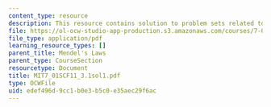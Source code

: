 ```yaml
---
content_type: resource
description: This resource contains solution to problem sets related to mendel's law.
file: https://ol-ocw-studio-app-production.s3.amazonaws.com/courses/7-01sc-fundamentals-of-biology-fall-2011/edef496d9cc1b0e3b5c0e35aec29f6ac_MIT7_01SCF11_3.1sol1.pdf
file_type: application/pdf
learning_resource_types: []
parent_title: Mendel's Laws
parent_type: CourseSection
resourcetype: Document
title: MIT7_01SCF11_3.1sol1.pdf
type: OCWFile
uid: edef496d-9cc1-b0e3-b5c0-e35aec29f6ac
---
```

